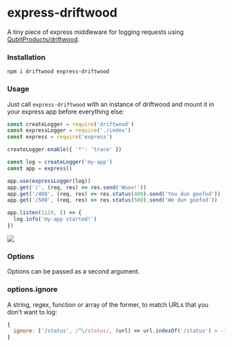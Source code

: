 # express-driftwood

A tiny piece of express middleware for logging requests using [QubitProducts/driftwood](https://github.com/QubitProducts/driftwood).


### Installation

```
npm i driftwood express-driftwood
```


### Usage

Just call `express-driftwood` with an instance of driftwood and mount it in your express app before everything else:

```js
const createLogger = require('driftwood')
const expressLogger = require('./index')
const express = require('express')

createLogger.enable({ '*': 'trace' })

const log = createLogger('my-app')
const app = express()

app.use(expressLogger(log))
app.get('/', (req, res) => res.send('Wooo!'))
app.get('/400', (req, res) => res.status(400).send('You dun goofed'))
app.get('/500', (req, res) => res.status(500).send('We dun goofed'))

app.listen(1119, () => {
  log.info('my-app started!')
})
```

![](http://i.imgur.com/nDfx9eX.png)


### Options

Options can be passed as a second argument.


### options.ignore

A string, regex, function or array of the former, to match URLs that you don't want to log:

```js
{
  ignore: ['/status', /^\/status/, (url) => url.indexOf('/status') > -1]
}
```
